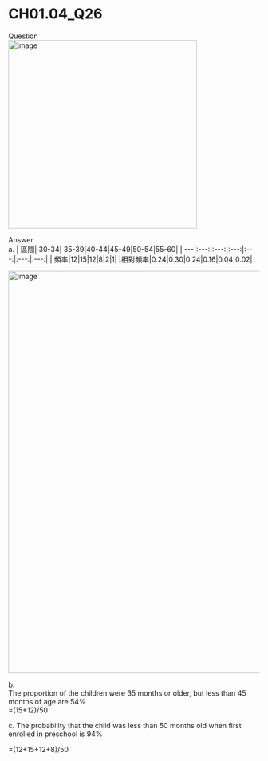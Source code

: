 # CH01.04_Q26
Question  
<img width="378" alt="image" src="https://github.com/user-attachments/assets/1b29c7ae-ad48-42a1-97a5-4d2c24a72915">

Answer  
a.
| 區間| 30-34| 35-39|40-44|45-49|50-54|55-60|
| ---|:---:|:---:|:---:|:---:|:---:|:---:|
| 頻率|12|15|12|8|2|1|
|相對頻率|0.24|0.30|0.24|0.16|0.04|0.02|

<img width="807" alt="image" src="https://github.com/user-attachments/assets/d055adb6-2bd3-44d1-a5b3-7c46da89468c">

b.  
The proportion of the children were 35 months or older, but less than 45 months of age are 54%  
=(15+12)/50  

c.
The probability that the child was less than 50 months old when first enrolled in preschool is 94%  

=(12+15+12+8)/50

